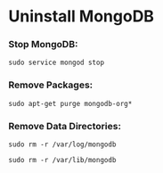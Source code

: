 # Uninstall MongoDB

### Stop MongoDB:

```
sudo service mongod stop
```

### Remove Packages:

```
sudo apt-get purge mongodb-org*
```

### Remove Data Directories:

```
sudo rm -r /var/log/mongodb

```

```
sudo rm -r /var/lib/mongodb
```
